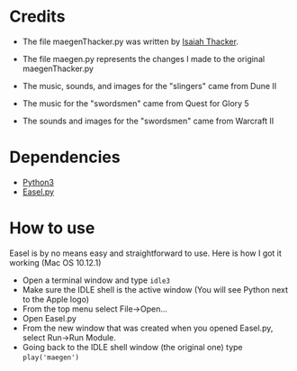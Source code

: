 # Credits
- The file maegenThacker.py was written by [Isaiah Thacker](https://github.com/ThackerCI).
- The file maegen.py represents the changes I made to the original maegenThacker.py

- The music, sounds, and images for the "slingers" came from Dune II
- The music for the "swordsmen" came from Quest for Glory 5
- The sounds and images for the "swordsmen" came from Warcraft II

# Dependencies
- [Python3](https://www.python.org/downloads/)
- [Easel.py](https://github.com/qianji/Easel_PY)

# How to use
Easel is by no means easy and straightforward to use.
Here is how I got it working (Mac OS 10.12.1)
- Open a terminal window and type ```idle3```
- Make sure the IDLE shell is the active window (You will see Python next to the Apple logo)
- From the top menu select File->Open...
- Open Easel.py
- From the new window that was created when you opened Easel.py, select Run->Run Module.
- Going back to the IDLE shell window (the original one) type ```play('maegen')```
